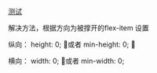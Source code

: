 

[测试](https://codesandbox.io/s/runtime-https-xrl2c?file=/src/index.js)


解决方法，根据方向为被撑开的flex-item 设置

纵向：
height: 0; 或者 min-height: 0; 

横向：
width: 0;  或者 min-width: 0;